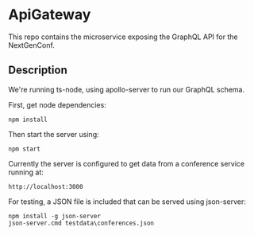 # ApiGateway

This repo contains the microservice exposing the GraphQL API for the NextGenConf.

## Description

We're running ts-node, using apollo-server to run our GraphQL schema.

First, get node dependencies:
```
npm install
```

Then start the server using:
```
npm start
```

Currently the server is configured to get data from a conference service running at:
```
http://localhost:3000
```

For testing, a JSON file is included that can be served using json-server:
```
npm install -g json-server
json-server.cmd testdata\conferences.json
```
